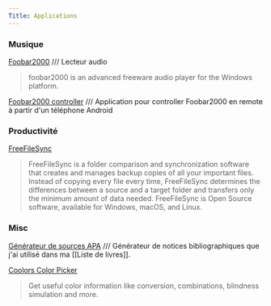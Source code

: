 ```yaml
---
Title: Applications
---
```


### Musique
[Foobar2000](https://www.foobar2000.org/) /// Lecteur audio
>foobar2000 is an advanced freeware audio player for the Windows platform.

[Foobar2000 controller](https://play.google.com/store/apps/details?id=com.cav.foobar2000controller&hl=fr&gl=US) /// Application pour controller Foobar2000 en remote à partir d'un téléphone Android

### Productivité
[FreeFileSync](https://freefilesync.org/download.php)
>FreeFileSync is a folder comparison and synchronization software that creates and manages backup copies of all your important files. Instead of copying every file every time, FreeFileSync determines the differences between a source and a target folder and transfers only the minimum amount of data needed. FreeFileSync is Open Source software, available for Windows, macOS, and Linux.

### Misc
[Générateur de sources APA](https://www.scribbr.fr/generateur-apa/) /// Générateur de notices bibliographiques que j'ai utilisé dans ma [[Liste de livres]].

[Coolors Color Picker](https://coolors.co/color-picker)
>Get useful color information like conversion, combinations, blindness simulation and more.